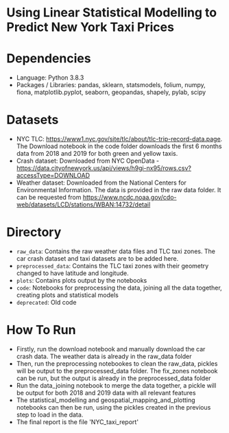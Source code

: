 # Using Linear Statistical Modelling to Predict New York Taxi Prices

# Dependencies
- Language: Python 3.8.3
- Packages / Libraries: pandas, sklearn, statsmodels, folium, numpy, fiona, matplotlib.pyplot, seaborn, geopandas, shapely, pylab, scipy

# Datasets
- NYC TLC: https://www1.nyc.gov/site/tlc/about/tlc-trip-record-data.page. The Download notebook in the code folder downloads the first 6 months data from 2018 and 2019 for both green and yellow taxis.
- Crash dataset: Downloaded from NYC OpenData - https://data.cityofnewyork.us/api/views/h9gi-nx95/rows.csv?accessType=DOWNLOAD
- Weather dataset: Downloaded from the National Centers for Environmental Information. The data is provided in the raw data folder. It can be requested from https://www.ncdc.noaa.gov/cdo-web/datasets/LCD/stations/WBAN:14732/detail


# Directory
- `raw_data`: Contains the raw weather data files and TLC taxi zones. The car crash dataset and taxi datasets are to be added here.
- `preprocessed_data`: Contains the TLC taxi zones with their geometry changed to have latitude and longitude.
- `plots`: Contains plots output by the notebooks
- `code`: Notebooks for preprocessing the data, joining all the data together, creating plots and statistical models
- `deprecated`: Old code

# How To Run
- Firstly, run the download notebook and manually download the car crash data. The weather data is already in the raw_data folder
- Then, run the preprocessing notebookes to clean the raw_data, pickles will be output to the preprocessed_data folder. The fix_zones notebook can be run, but the output is already in the preprocessed_data folder
- Run the data_joining notebook to merge the data together, a pickle will be output for both 2018 and 2019 data with all relevant features
- The statistical_modelling and geospatial_mapping_and_plotting notebooks can then be run, using the pickles created in the previous step to load in the data.
- The final report is the file 'NYC_taxi_report'

